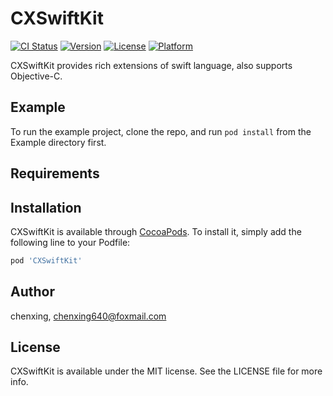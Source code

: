 # CXSwiftKit

[![CI Status](https://img.shields.io/travis/chenxing640/CXSwiftKit.svg?style=flat)](https://travis-ci.org/chenxing640/CXSwiftKit)
[![Version](https://img.shields.io/cocoapods/v/CXSwiftKit.svg?style=flat)](https://cocoapods.org/pods/CXSwiftKit)
[![License](https://img.shields.io/cocoapods/l/CXSwiftKit.svg?style=flat)](https://cocoapods.org/pods/CXSwiftKit)
[![Platform](https://img.shields.io/cocoapods/p/CXSwiftKit.svg?style=flat)](https://cocoapods.org/pods/CXSwiftKit)

CXSwiftKit provides rich extensions of swift language, also supports Objective-C.
  
## Example

To run the example project, clone the repo, and run `pod install` from the Example directory first.

## Requirements

## Installation

CXSwiftKit is available through [CocoaPods](https://cocoapods.org). To install
it, simply add the following line to your Podfile:

```ruby
pod 'CXSwiftKit'
```

## Author

chenxing, chenxing640@foxmail.com

## License

CXSwiftKit is available under the MIT license. See the LICENSE file for more info.
